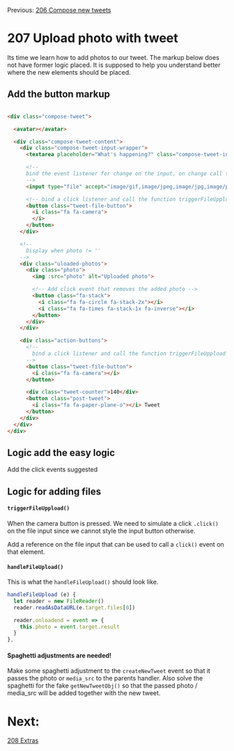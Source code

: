 Previous: [206 Compose new tweets](./206-compose-new-tweets.md)

# 207 Upload photo with tweet
Its time we learn how to add photos to our tweet.
The markup below does not have former logic placed. It is supposed to help you understand better where the new elements should be placed.

## Add the button markup
```html

<div class="compose-tweet">

  <avatar></avatar>

  <div class="compose-tweet-content">
    <div class="compose-tweet-input-wrapper">
      <textarea placeholder="What's happening?" class="compose-tweet-input"></textarea>

      <!--
      bind the event listener for change on the input, on change call the function handleFileUpload
      -->
      <input type="file" accept="image/gif,image/jpeg,image/jpg,image/png" class="hide">

      <!-- bind a click listener and call the function triggerFileUppload-->
      <button class="tweet-file-button">
        <i class="fa fa-camera">
        </i>
      </button>
    </div>

    <!--
      Display when photo != ''
    -->
    <div class="uloaded-photos">
      <div class="photo">
        <img :src="photo" alt="Uploaded photo">

        <!-- Add click event that removes the added photo -->
        <button class="fa-stack">
          <i class="fa fa-circle fa-stack-2x"></i>
          <i class="fa fa-times fa-stack-1x fa-inverse"></i>
        </button>
      </div>
    </div>

    <div class="action-buttons">
      <!--
        bind a click listener and call the function triggerFileUppload
      -->
      <button class="tweet-file-button">
        <i class="fa fa-camera"></i>
      </button>

      <div class="tweet-counter">140</div>
      <button class="post-tweet">
        <i class="fa fa-paper-plane-o"></i> Tweet
      </button>
    </div>
  </div>
</div>
```

## Logic add the easy logic
Add the click events suggested

## Logic for adding files

#### `triggerFileUppload()`
When the camera button is pressed. We need to simulate a click `.click()` on the file input since we cannot style the input button otherwise. 

Add a reference on the file input that can be used to call a `click()` event on that element.

#### `handleFileUpload()`
This is what the `handleFileUpload()` should look like.

```javascript
handleFileUpload (e) {
  let reader = new FileReader()
  reader.readAsDataURL(e.target.files[0])

  reader.onloadend = event => {
    this.photo = event.target.result
  }
},
```

#### Spaghetti adjustments are needed!
Make some spaghetti adjustment to the `createNewTweet` event so that it passes the photo or `media_src` to the parents handler. Also solve the spaghetti for the fake `getNewTweetObj()` so that the passed photo / media_src will be added together with the new tweet.


# Next:
[208 Extras](./208-extras.md)
